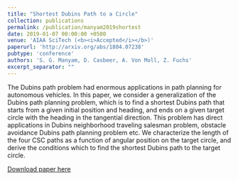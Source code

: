 ```yaml
---
title: "Shortest Dubins Path to a Circle"
collection: publications
permalink: /publication/manyam2019shortest
date: 2019-01-07 00:00:00 +0500
venue: 'AIAA SciTech (<b><i>Accepted</i></b>)'
paperurl: 'http://arxiv.org/abs/1804.07238'
pubtype: 'conference'
authors: 'S. G. Manyam, D. Casbeer, A. Von Moll, Z. Fuchs'
excerpt_separator: ""
---
```

The Dubins path problem had enormous applications in path planning for autonomous vehicles. In this paper, we consider a generalization of the Dubins path planning problem, which is to find a shortest Dubins path that starts from a given initial position and heading, and ends on a given target circle with the heading in the tangential direction. This problem has direct applications in Dubins neighborhood traveling salesman problem, obstacle avoidance Dubins path planning problem etc. We characterize the length of the four CSC paths as a function of angular position on the target circle, and derive the conditions which to find the shortest Dubins path to the target circle.

[Download paper here](http://arxiv.org/abs/1804.07238)